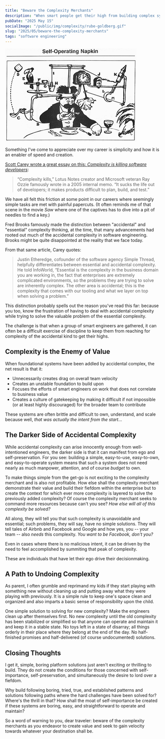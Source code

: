 ```yaml
---
title: "Beware the Complexity Merchants"
description: "When smart people get their high from building complex systems to solve simple problems, you're not going to have a good time"
pubDate: "2025 May 15"
socialImage: "/public/img/complexity/rube-goldberg.gif"
slug: "2025/05/beware-the-complexity-merchants"
tags: "software engineering"
---
```


![Example of a Rube Goldberg machine](/public/img/complexity/rube-goldberg.gif)

Something I've come to appreciate over my career is simplicity and how it is an enabler of speed and creation.

[Scott Carey wrote a great essay on this: *Complexity is killing software developers*](https://www.infoworld.com/article/2270714/complexity-is-killing-software-developers.html):

> “Complexity kills,” Lotus Notes creator and Microsoft veteran Ray Ozzie famously wrote in a 2005 internal memo. “It sucks the life out of developers; it makes products difficult to plan, build, and test.”

We have all felt this friction at some point in our careers where seemingly simple tasks are met with painful papercuts.  (It often reminds me of that scene in the movie *Saw* where one of the captives has to dive into a pit of needles to find a key.)

Fred Brooks famously made the distinction between "accidental" and "essential" complexity thinking, at the time, that many advancements had rooted out much of the accidental complexity in software engineering.  Brooks might be quite disappointed at the reality that we face today.

From that same article, Carey quotes:

> Justin Etheredge, cofounder of the software agency Simple Thread, helpfully differentiates between essential and accidental complexity. He told InfoWorld, “Essential is the complexity in the business domain you are working in, the fact that enterprises are extremely complicated environments, so the problems they are trying to solve are inherently complex. The other area is accidental; this is the complexity that comes with our tooling and what we layer on top when solving a problem.”

This distinction probably spells out the reason you've read this far: because you too, know the frustration of having to deal with accidental complexity while trying to solve the valuable problem of the essential complexity.

The challenge is that when a group of smart engineers are gathered, it can often be a difficult exercise of discipline to keep them from reaching for complexity of the accidental kind to get their highs.

## Complexity is the Enemy of Value

When foundational systems have been addled by accidental complex, the net result is that it:

- Unnecessarily creates drag on overall team velocity
- Creates an unstable foundation to build upon
- Focuses the efforts of smart engineers on work that does not correlate to business value
- Creates a culture of gatekeeping by making it difficult if not impossible (or at least highly discouraged) for the broader team to contribute

These systems are often brittle and difficult to own, understand, and scale because well, *that was actually the intent from the start*...

## The Darker Side of Accidental Complexity

While accidental complexity can arise innocently enough from well-intentioned engineers, the darker side is that it can manifest from ego and self-preservation.  For you see: building a simple, easy-to-use, easy-to-own, and easy-to-operate system means that such a system does not need nearly as much manpower, attention, and of course *budget* to own.

To make things simple from the get-go is not exciting to the complexity merchant and is also not profitable.  How else shall the complexity merchant demonstrate their value and build their fiefdom within the enterprise but to create the context for which ever more complexity is layered to solve the previously added complexity?  Of course the complexity merchant seeks to command more resources because can't you see? *How else will all of this complexity be solved?*

All along, they will tell you that such complexity is unavoidable and essential; such problems, they will say, have no simple solutions.  They will tell tales of Airbnb and Facebook and Google and how yes, you -- your team -- also *needs* this complexity.  *You want to be Facebook, don't you?*

Even in cases where there is no malicious intent, it can be driven by the need to feel accomplished by summiting that peak of complexity.

These are individuals that have let their ego drive their decisionmaking.

## A Path to Undoing Complexity

As parent, I often grumble and reprimand my kids if they start playing with something new without cleaning up and putting away what they were playing with previously.  It is a simple rule to keep one's space clean and organized and also imparts a basic sense of responsibility upon the child.

One simple solution to solving for new complexity?  Make the engineers clean up after themselves first.  No new complexity until the old complexity has been stabilized or simplified so that anyone can operate and maintain it and keep it in a stable state.  No toys left in a state of disarray; all things orderly in their place where they belong at the end of the day.  No half-finished promises and half-delivered (of course undocumented) solutions.

## Closing Thoughts

I get it, simple, boring platform solutions just aren't exciting or thrilling to build.  They do not create the conditions for those concerned with self-importance, self-preservation, and simultaneously the desire to lord over a fiefdom.

Why build following boring, tried, true, and established patterns and solutions following paths where the hard challenges have been solved for?  Where's the thrill in that?  How shall the moat of self-importance be created if these systems are boring, easy, and straightforward to operate and maintain?

So a word of warning to you, dear traveler: beware of the complexity merchants as you endeavor to create value and seek to gain velocity towards whatever your destination shall be.
